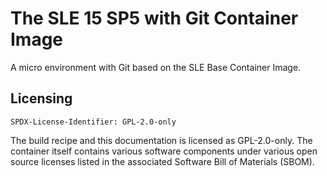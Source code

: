 # The SLE 15 SP5 with Git Container Image



A micro environment with Git based on the SLE Base Container Image.

## Licensing
`SPDX-License-Identifier: GPL-2.0-only`

The build recipe and this documentation is licensed as GPL-2.0-only.
The container itself contains various software components under various open source licenses listed in the associated
Software Bill of Materials (SBOM).

